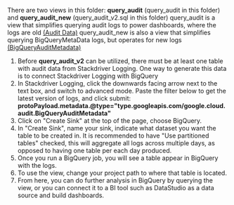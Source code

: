 There are two views in this folder: **query_audit** (query_audit in this folder) and **query_audit_new** (query_audit_v2.sql in this folder)
query_audit is a view that simplifies querying audit logs to power dashboards, where the logs are old [(Audit Data)](https://cloud.google.com/bigquery/docs/reference/auditlogs/rest/Shared.Types/AuditData)
query_audit_new is also a view that simplifies querying BigQueryMetaData logs, but operates for new logs [(BigQueryAuditMetadata)](https://cloud.google.com/bigquery/docs/reference/auditlogs/rest/Shared.Types/BigQueryAuditMetadata)

1. Before **query_audit_v2** can be utilized, there must be at least one table with audit data from Stackdriver Logging. One way to generate this data is to connect Stackdriver Logging with BigQuery
2. In Stackdriver Logging, click the downwards facing arrow next to the text box, and switch to advanced mode. Paste the filter below to get the latest version of logs, and click submit:
**protoPayload.metadata.@type="type.googleapis.com/google.cloud.audit.BigQueryAuditMetadata"**
3. Click on "Create Sink" at the top of the page, choose BigQuery. 
4. In "Create Sink", name your sink, indicate what dataset you want the table to be created in. It is recommended to have "Use partitioned tables" checked, this will aggregate all logs across multiple days, as opposed to having one table per each day produced. 
5. Once you run a BigQuery job, you will see a table appear in BigQuery with the logs. 
6. To use the view, change your project path to where that table is located. 
7. From here, you can do further analysis in BigQuery by querying the view, or you can connect it to a BI tool such as DataStudio as a data source and build dashboards. 
